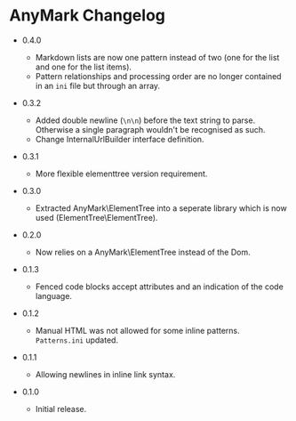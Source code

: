 AnyMark Changelog
=================

*	0.4.0

	*	Markdown lists are now one pattern instead of two (one for the list and
		one for the list items).
	*	Pattern relationships and processing order are no longer contained in an
		`ini` file but through an array.

*	0.3.2

	*	Added double newline (`\n\n`) before the text string to parse. Otherwise
		a single paragraph wouldn't be recognised as such.
	*	Change InternalUrlBuilder interface definition.

*	0.3.1

	*	More flexible elementtree version requirement.

*	0.3.0

	*	Extracted AnyMark\ElementTree into a seperate library which
		is now used (ElementTree\ElementTree).

*	0.2.0

	*	Now relies on a AnyMark\ElementTree instead of the Dom.

*	0.1.3

	*	Fenced code blocks accept attributes and an indication of the code language.

*	0.1.2

	*	Manual HTML was not allowed for some inline patterns. `Patterns.ini` updated.

*	0.1.1

	*	Allowing newlines in inline link syntax.

*	0.1.0

	*	Initial release.